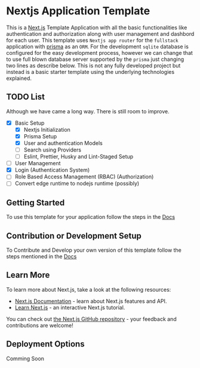 # Nextjs Application Template

This is a [Next.js](https://nextjs.org) Template Application with all the basic functionalities like authentication and authorization along with user management and dashbord for each user. This template uses `Nextjs app router` for the `fullstack` application with [prisma](https://www.prisma.io/) as an `ORM`. For the development `sqlite` database is configured for the easy development process, however we can change that to use full blown database server supported by the `prisma` just changing two lines as describe below. This is not any fully developed project but instead is a basic starter template using the underlying technologies explained.

## TODO List

Although we have came a long way. There is still room to improve.

- [x] Basic Setup
  - [x] Nextjs Initialization
  - [x] Prisma Setup
  - [x] User and authentication Models
  - [ ] Search using Providers
  - [ ] Eslint, Prettier, Husky and Lint-Staged Setup
- [ ] User Management
- [x] Login (Authentication System)
- [ ] Role Based Access Management (RBAC) (Authorization)
- [ ] Convert edge runtime to nodejs runtime (possibly)

## Getting Started

To use this template for your application follow the steps in the [Docs](docs/getting-started.md)

## Contribution or Development Setup

To Contribute and Develop your own version of this template follow the steps mentioned in the [Docs](docs/development.md)

## Learn More

To learn more about Next.js, take a look at the following resources:

- [Next.js Documentation](https://nextjs.org/docs) - learn about Next.js features and API.
- [Learn Next.js](https://nextjs.org/learn) - an interactive Next.js tutorial.

You can check out [the Next.js GitHub repository](https://github.com/vercel/next.js) - your feedback and contributions are welcome!

## Deployment Options

Comming Soon
